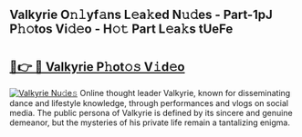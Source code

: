 ## Valkyrie O𝚗𝚕yf𝚊ns L𝚎a𝚔ed N𝚞𝚍es - Part-1pJ P𝚑𝚘tos Vi𝚍𝚎o - H𝚘𝚝 Part L𝚎a𝚔s tUeFe

# <h2><a href="http://kf3e2v.oniu.top/?m=Valkyrie">🔗👉 🔴 Valkyrie P𝚑ot𝚘𝚜 V𝚒d𝚎o</a></h2>

[![Valkyrie Nu𝚍e𝚜](https://i.imgur.com/0qMVB7G.gif)](http://kf3e2v.oniu.top/?m=Valkyrie)
Online thought leader Valkyrie, known for disseminating dance and lifestyle knowledge, through performances and vlogs on social media. The public persona of Valkyrie is defined by its sincere and genuine demeanor, but the mysteries of his private life remain a tantalizing enigma.  
